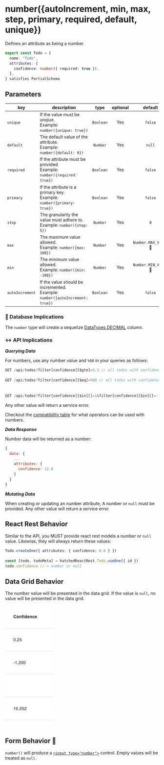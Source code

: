 # number({autoIncrement, min, max, step, primary, required, default, unique})

Defines an attribute as being a number.

```ts
export const Todo = {
  name: "Todo",
  attributes: {
    confidence: number({ required: true }),
  },
} satisfies PartialSchema
```

## Parameters

| key             | description                                                                        |   type    | optional |        default        |
| --------------- | ---------------------------------------------------------------------------------- | :-------: | :------: | :-------------------: |
| `unique`        | If the value must be unqiue. <br/> Example: `number({unique: true})`               | `Boolean` |   Yes    |        `false`        |
| `default`       | The default value of the attribute. <br/> Example: `number({default: 0})`          | `Number`  |   Yes    |        `null`         |
| `required`      | If the attribute must be provided. <br/> Example: `number({required: true})`       | `Boolean` |   Yes    |        `false`        |
| `primary`       | If the attribute is a primary key. <br/> Example: `number({primary: true})`        | `Boolean` |   Yes    |        `false`        |
| `step`          | The granularity the value must adhere to. <br/> Example: `number({step: 5})`       | `Number`  |   Yes    |          `0`          |
| `max`           | The maximum value allowed. <br/> Example: `number({max: 100})`                     | `Number`  |   Yes    | `Number.MAX_VALUE` 🛑 |
| `min`           | The minimum value allowed. <br/> Example: `number({min: -100})`                    | `Number`  |   Yes    | `Number.MIN_VALUE` 🛑 |
| `autoIncrement` | If the value should be incremented. <br/> Example: `number({autoIncrement: true})` | `Boolean` |   Yes    |        `false`        |

### 💾 Database Implications

The `number` type will create a sequelize [DataTypes.DECIMAL](https://sequelize.org/docs/v6/core-concepts/model-basics/#numbers) column.

### ↔️ API Implications

**_Querying Data_**

For numbers, use any number value and `%00` in your queries as follows:

```js
GET /api/todos?filter[confidence][$gte]=5.3 // all todos with confidence >= 5.3

GET /api/todos?filter[confidence][$eq]=%00 // all todos with confidence = null


GET /api/todos?filter[confidence][$in][]=1&filter[confidence][$in][]=-1.5 // all todos with confidence = 1 or =1.5
```

Any other value will return a service error.

Checkout the [compatibility table](../../filtering-data/README.md#compatibility) for what operators can be used with numbers.

**_Data Response_**

Number data will be returned as a number:

```js
{
  data: {
    ...
    attributes: {
      confidence: 12.0
    }
  }
}
```

**_Mutating Data_**

When creating or updating an number attribute, A number or `null` must be provided. Any other value will return a service error.

## React Rest Behavior

Similar to the API, you MUST provide react rest models a number or `null` value. Likewise, they will always return these values:

```ts
Todo.createOne({ attributes: { confidence: 0.0 } })

const [todo, todoMeta] = hatchedReactRest.Todo.useOne({ id })
todo.confidence //-> number or null
```

## Data Grid Behavior

The number value will be presented in the data grid. If the value is `null`, no value will be presented in the data grid.

![Data Grid Example](../../attachments/number-column.png)

## Form Behavior 🛑

`number()` will produce a [`<input type="number">`](https://developer.mozilla.org/en-US/docs/Web/HTML/Element/input/number) control. Empty values will be treated as `null`.

